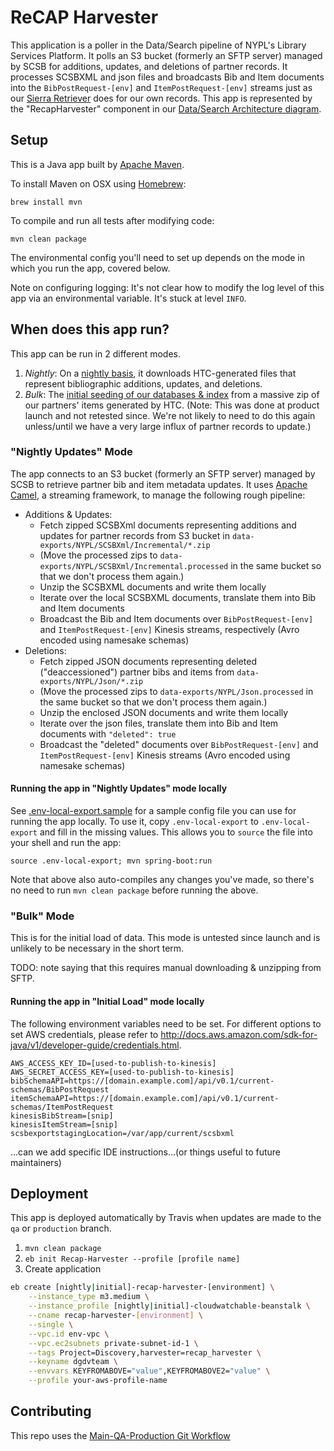 # ReCAP Harvester

This application is a poller in the Data/Search pipeline of NYPL's Library Services Platform. It polls an S3 bucket (formerly an SFTP server) managed by SCSB for additions, updates, and deletions of partner records. It processes SCSBXML and json files and broadcasts Bib and Item documents into the `BibPostRequest-[env]` and `ItemPostRequest-[env]` streams just as our [Sierra Retriever](https://github.com/NYPL-discovery/sierra-retriever/) does for our own records. This app is represented by the "RecapHarvester" component in our [Data/Search Architecture diagram](https://docs.google.com/presentation/d/1kPUhT-JPOuniXndKWc_JEp2EY5rOPuH5ebSqYCe_438/edit#slide=id.g401dec0f26_0_128).

## Setup

This is a Java app built by [Apache Maven](https://maven.apache.org/what-is-maven.html).

To install Maven on OSX using [Homebrew](https://brew.sh/):

```
brew install mvn
```

To compile and run all tests after modifying code:

```
mvn clean package
```

The environmental config you'll need to set up depends on the mode in which you run the app, covered below.

Note on configuring logging: It's not clear how to modify the log level of this app via an environmental variable. It's stuck at level `INFO`.

## When does this app run?

This app can be run in 2 different modes.

1. *Nightly*: On a [nightly basis](#nightly), it downloads HTC-generated files that represent bibliographic additions, updates,
and deletions.
1. *Bulk*: The [initial seeding of our databases & index](#initial) from a massive zip of our partners' items generated by HTC. (Note: This was done at product launch and not retested since. We're not likely to need to do this again unless/until we have a very large influx of partner records to update.)

### "Nightly Updates" Mode

The app connects to an S3 bucket (formerly an SFTP server) managed by SCSB to retrieve partner bib and item metadata updates. It uses [Apache Camel](https://camel.apache.org/), a streaming framework, to manage the following rough pipeline:
 * Additions & Updates:
   * Fetch zipped SCSBXml documents representing additions and updates for partner records from S3 bucket in `data-exports/NYPL/SCSBXml/Incremental/*.zip`
   * (Move the processed zips to `data-exports/NYPL/SCSBXml/Incremental.processed` in the same bucket so that we don't process them again.)
   * Unzip the SCSBXML documents and write them locally
   * Iterate over the local SCSBXML documents, translate them into Bib and Item documents
   * Broadcast the Bib and Item documents over `BibPostRequest-[env]` and `ItemPostRequest-[env]` Kinesis streams, respectively (Avro encoded using namesake schemas)
 * Deletions:
   * Fetch zipped JSON documents representing deleted ("deaccessioned") partner bibs and items from `data-exports/NYPL/Json/*.zip`
   * (Move the processed zips to `data-exports/NYPL/Json.processed` in the same bucket so that we don't process them again.)
   * Unzip the enclosed JSON documents and write them locally
   * Iterate over the json files, translate them into Bib and Item documents with `"deleted": true`
   * Broadcast the "deleted" documents over `BibPostRequest-[env]` and `ItemPostRequest-[env]` Kinesis streams (Avro encoded using namesake schemas)

#### Running the app in "Nightly Updates" mode locally

See [.env-local-export.sample](.env-local-export.sample) for a sample config file you can use for running the app locally. To use it, copy `.env-local-export` to `.env-local-export` and fill in the missing values. This allows you to `source` the file into your shell and run the app:

```
source .env-local-export; mvn spring-boot:run
```

Note that above also auto-compiles any changes you've made, so there's no need to run `mvn clean package` before running the above.

### "Bulk" Mode

This is for the initial load of data. This mode is untested since launch and is unlikely to be necessary in the short term.

TODO: note saying that this requires manual downloading & unzipping from SFTP.

#### Running the app in "Initial Load" mode locally

The following environment variables need to be set. For different options to set AWS credentials, please refer to http://docs.aws.amazon.com/sdk-for-java/v1/developer-guide/credentials.html.

```
AWS_ACCESS_KEY_ID=[used-to-publish-to-kinesis]
AWS_SECRET_ACCESS_KEY=[used-to-publish-to-kinesis]
bibSchemaAPI=https://[domain.example.com]/api/v0.1/current-schemas/BibPostRequest
itemSchemaAPI=https://[domain.example.com]/api/v0.1/current-schemas/ItemPostRequest
kinesisBibStream=[snip]
kinesisItemStream=[snip]
scsbexportstagingLocation=/var/app/current/scsbxml
```

...can we add specific IDE instructions...(or things useful to future maintainers)

## Deployment

This app is deployed automatically by Travis when updates are made to the `qa` or `production` branch.

1.  `mvn clean package`
1.  `eb init Recap-Harvester --profile [profile name]`
1.  Create application

  ```bash
  eb create [nightly|initial]-recap-harvester-[environment] \
      --instance_type m3.medium \
      --instance_profile [nightly|initial]-cloudwatchable-beanstalk \
      --cname recap-harvester-[environment] \
      --single \
      --vpc.id env-vpc \
      --vpc.ec2subnets private-subnet-id-1 \
      --tags Project=Discovery,harvester=recap_harvester \
      --keyname dgdvteam \
      --envvars KEYFROMABOVE="value",KEYFROMABOVE2="value" \
      --profile your-aws-profile-name
  ```

## Contributing

This repo uses the [Main-QA-Production Git Workflow](https://github.com/NYPL/engineering-general/blob/master/standards/git-workflow.md#main-qa-production)
